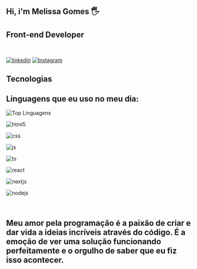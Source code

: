 ## Hi, i'm Melissa Gomes 🖐️
## Front-end Developer 



<br>

[![linkedin](https://img.shields.io/badge/LinkedIn-0077B5?style=for-the-badge&logo=linkedin&logoColor=white=https://www.linkedin.com/in/melissa-a-b85b9b158/)](https://www.linkedin.com/in/melissa-a-b85b9b158/)
[![Instagram](https://img.shields.io/badge/Instagram-E4405F?style=for-the-badge&logo=instagram&logoColor=white)](https://www.instagram.com/mgthomaz_ti/)


## Tecnologias




## Linguagens que eu uso no meu dia:
<p>
  
![Top Linguagens](https://github-readme-stats.vercel.app/api/top-langs/?username=melfrontdev&layout=compact)
<div style="display: inline_block">
  <img align="center" alt="html5" src="https://img.shields.io/badge/HTML5-E34F26?style=for-the-badge&logo=html5&logoColor=white" /><p>
  <p>
  <img align="center" alt="css" src="https://img.shields.io/badge/CSS3-1572B6?style=for-the-badge&logo=css3&logoColor=white" /><p>
  <img align="center" alt="js" src="https://img.shields.io/badge/JavaScript-F7DF1E?style=for-the-badge&logo=javascript&logoColor=black" /><p>
  <img align="center" alt="ts" src="https://img.shields.io/badge/TypeScript-007ACC?style=for-the-badge&logo=typescript&logoColor=white" /><p>
  <img align="center" alt="react" src="https://img.shields.io/badge/React-20232A?style=for-the-badge&logo=react&logoColor=61DAFB" /><p>
  <img align="center" alt="nextjs" src="https://img.shields.io/badge/next.js-000000?style=for-the-badge&logo=nextdotjs&logoColor=white" /><p>
  <img align="center" alt="nodejs" src="https://img.shields.io/badge/Node.js-43853D?style=for-the-badge&logo=node.js&logoColor=white" /><p>
  
  


</div><br/>

## Meu amor pela programação é a paixão de criar e dar vida a ideias incríveis através do código. É a emoção de ver uma solução funcionando perfeitamente e o orgulho de saber que eu fiz isso acontecer. 
